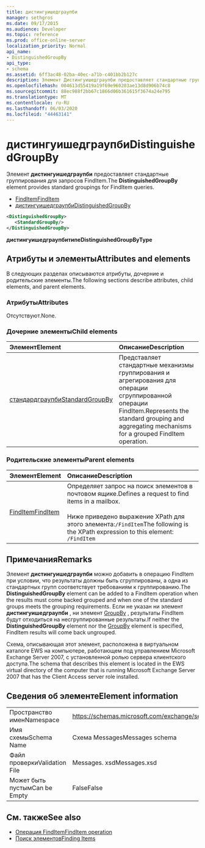 ```yaml
---
title: дистингуишедграупби
manager: sethgros
ms.date: 09/17/2015
ms.audience: Developer
ms.topic: reference
ms.prod: office-online-server
localization_priority: Normal
api_name:
- DistinguishedGroupBy
api_type:
- schema
ms.assetid: 6ff3ac48-02ba-40ec-a71b-c401bb2b127c
description: Элемент Дистингуишедграупби предоставляет стандартные группирования для запросов FindItem.
ms.openlocfilehash: 004613d55419a19f69e960203ae13d8d906b74c8
ms.sourcegitcommit: 88ec988f2bb67c1866d06b361615f3674a24e795
ms.translationtype: MT
ms.contentlocale: ru-RU
ms.lasthandoff: 06/03/2020
ms.locfileid: "44463141"
---
```

# <a name="distinguishedgroupby"></a><span data-ttu-id="d6921-103">дистингуишедграупби</span><span class="sxs-lookup"><span data-stu-id="d6921-103">DistinguishedGroupBy</span></span>

<span data-ttu-id="d6921-104">Элемент **дистингуишедграупби** предоставляет стандартные группирования для запросов FindItem.</span><span class="sxs-lookup"><span data-stu-id="d6921-104">The **DistinguishedGroupBy** element provides standard groupings for FindItem queries.</span></span> 
  
- [<span data-ttu-id="d6921-105">FindItem</span><span class="sxs-lookup"><span data-stu-id="d6921-105">FindItem</span></span>](finditem.md) 
- [<span data-ttu-id="d6921-106">дистингуишедграупби</span><span class="sxs-lookup"><span data-stu-id="d6921-106">DistinguishedGroupBy</span></span>](distinguishedgroupby.md)
  
```xml
<DistinguishedGroupBy>
   <StandardGroupBy/>
</DistinguishedGroupBy>
```

 <span data-ttu-id="d6921-107">**дистингуишедграупбитипе**</span><span class="sxs-lookup"><span data-stu-id="d6921-107">**DistinguishedGroupByType**</span></span>
## <a name="attributes-and-elements"></a><span data-ttu-id="d6921-108">Атрибуты и элементы</span><span class="sxs-lookup"><span data-stu-id="d6921-108">Attributes and elements</span></span>

<span data-ttu-id="d6921-109">В следующих разделах описываются атрибуты, дочерние и родительские элементы.</span><span class="sxs-lookup"><span data-stu-id="d6921-109">The following sections describe attributes, child elements, and parent elements.</span></span>
  
### <a name="attributes"></a><span data-ttu-id="d6921-110">Атрибуты</span><span class="sxs-lookup"><span data-stu-id="d6921-110">Attributes</span></span>

<span data-ttu-id="d6921-111">Отсутствуют.</span><span class="sxs-lookup"><span data-stu-id="d6921-111">None.</span></span>
  
### <a name="child-elements"></a><span data-ttu-id="d6921-112">Дочерние элементы</span><span class="sxs-lookup"><span data-stu-id="d6921-112">Child elements</span></span>

|<span data-ttu-id="d6921-113">**Элемент**</span><span class="sxs-lookup"><span data-stu-id="d6921-113">**Element**</span></span>|<span data-ttu-id="d6921-114">**Описание**</span><span class="sxs-lookup"><span data-stu-id="d6921-114">**Description**</span></span>|
|:-----|:-----|
|[<span data-ttu-id="d6921-115">стандардграупби</span><span class="sxs-lookup"><span data-stu-id="d6921-115">StandardGroupBy</span></span>](standardgroupby.md) <br/> |<span data-ttu-id="d6921-116">Представляет стандартные механизмы группирования и агрегирования для операции сгруппированной операции FindItem.</span><span class="sxs-lookup"><span data-stu-id="d6921-116">Represents the standard grouping and aggregating mechanisms for a grouped FindItem operation.</span></span>  <br/> |
   
### <a name="parent-elements"></a><span data-ttu-id="d6921-117">Родительские элементы</span><span class="sxs-lookup"><span data-stu-id="d6921-117">Parent elements</span></span>

|<span data-ttu-id="d6921-118">**Элемент**</span><span class="sxs-lookup"><span data-stu-id="d6921-118">**Element**</span></span>|<span data-ttu-id="d6921-119">**Описание**</span><span class="sxs-lookup"><span data-stu-id="d6921-119">**Description**</span></span>|
|:-----|:-----|
|[<span data-ttu-id="d6921-120">FindItem</span><span class="sxs-lookup"><span data-stu-id="d6921-120">FindItem</span></span>](finditem.md) <br/> |<span data-ttu-id="d6921-121">Определяет запрос на поиск элементов в почтовом ящике.</span><span class="sxs-lookup"><span data-stu-id="d6921-121">Defines a request to find items in a mailbox.</span></span><br/><br/><span data-ttu-id="d6921-122">Ниже приведено выражение XPath для этого элемента:`/FindItem`</span><span class="sxs-lookup"><span data-stu-id="d6921-122">The following is the XPath expression to this element:  `/FindItem`</span></span> <br/> |
   
## <a name="remarks"></a><span data-ttu-id="d6921-123">Примечания</span><span class="sxs-lookup"><span data-stu-id="d6921-123">Remarks</span></span>

<span data-ttu-id="d6921-124">Элемент **дистингуишедграупби** можно добавить в операцию FindItem при условии, что результаты должны быть сгруппированы, а одна из стандартных групп соответствует требованиям к группированию.</span><span class="sxs-lookup"><span data-stu-id="d6921-124">The **DistinguishedGroupBy** element can be added to a FindItem operation when the results must come backed grouped and when one of the standard groups meets the grouping requirements.</span></span> <span data-ttu-id="d6921-125">Если не указан ни элемент **дистингуишедграупби** , ни элемент [GroupBy](groupby.md) , результаты FindItem будут отходиться на несгруппированные результаты.</span><span class="sxs-lookup"><span data-stu-id="d6921-125">If neither the **DistinguishedGroupBy** element nor the [GroupBy](groupby.md) element is specified, FindItem results will come back ungrouped.</span></span> 
  
<span data-ttu-id="d6921-126">Схема, описывающая этот элемент, расположена в виртуальном каталоге EWS на компьютере, работающем под управлением Microsoft Exchange Server 2007, с установленной ролью сервера клиентского доступа.</span><span class="sxs-lookup"><span data-stu-id="d6921-126">The schema that describes this element is located in the EWS virtual directory of the computer that is running Microsoft Exchange Server 2007 that has the Client Access server role installed.</span></span>
  
## <a name="element-information"></a><span data-ttu-id="d6921-127">Сведения об элементе</span><span class="sxs-lookup"><span data-stu-id="d6921-127">Element information</span></span>

|||
|:-----|:-----|
|<span data-ttu-id="d6921-128">Пространство имен</span><span class="sxs-lookup"><span data-stu-id="d6921-128">Namespace</span></span>  <br/> |https://schemas.microsoft.com/exchange/services/2006/messages  <br/> |
|<span data-ttu-id="d6921-129">Имя схемы</span><span class="sxs-lookup"><span data-stu-id="d6921-129">Schema Name</span></span>  <br/> |<span data-ttu-id="d6921-130">Схема Messages</span><span class="sxs-lookup"><span data-stu-id="d6921-130">Messages schema</span></span>  <br/> |
|<span data-ttu-id="d6921-131">Файл проверки</span><span class="sxs-lookup"><span data-stu-id="d6921-131">Validation File</span></span>  <br/> |<span data-ttu-id="d6921-132">Messages. xsd</span><span class="sxs-lookup"><span data-stu-id="d6921-132">Messages.xsd</span></span>  <br/> |
|<span data-ttu-id="d6921-133">Может быть пустым</span><span class="sxs-lookup"><span data-stu-id="d6921-133">Can be Empty</span></span>  <br/> |<span data-ttu-id="d6921-134">False</span><span class="sxs-lookup"><span data-stu-id="d6921-134">False</span></span>  <br/> |
   
## <a name="see-also"></a><span data-ttu-id="d6921-135">См. также</span><span class="sxs-lookup"><span data-stu-id="d6921-135">See also</span></span>

- [<span data-ttu-id="d6921-136">Операция FindItem</span><span class="sxs-lookup"><span data-stu-id="d6921-136">FindItem operation</span></span>](finditem-operation.md)
- [<span data-ttu-id="d6921-137">Поиск элементов</span><span class="sxs-lookup"><span data-stu-id="d6921-137">Finding Items</span></span>](https://msdn.microsoft.com/library/63af1f9c-464b-4fca-9ae3-3d60f24ca93c%28Office.15%29.aspx)

